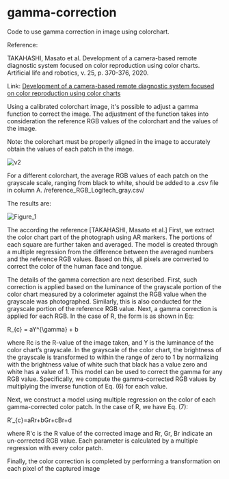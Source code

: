 # gamma-correction

Code to use gamma correction in image using colorchart.

Reference:

TAKAHASHI, Masato et al. Development of a camera-based remote diagnostic system focused on color reproduction using color charts. Artificial life and robotics, v. 25, p. 370-376, 2020.

Link: [Development of a camera-based remote diagnostic system focused on color reproduction using color charts](https://www.ncbi.nlm.nih.gov/pmc/articles/PMC7372208/)

Using a calibrated colorchart image, it's possible to adjust a gamma function to correct the image. The adjustment of the function takes into consideration the reference RGB values of the colorchart and the values of the image.

Note: the colorchart must be properly aligned in the image to accurately obtain the values of each patch in the image.

![v2](https://github.com/Photobiomedical-Instrumentation-Group/gamma-correction/assets/32850913/9f1a183e-3902-4aad-9a56-a5d022d66b24)


For a different colorchart, the average RGB values of each patch on the grayscale scale, ranging from black to white, should be added to a .csv file in column A. /reference_RGB_Logitech_gray.csv/

The results are:

![Figure_1](https://github.com/Photobiomedical-Instrumentation-Group/gamma-correction/assets/32850913/7af1f87b-3e88-4c3a-9389-c3f42e37b599)


The according the reference [TAKAHASHI, Masato et al.]
First, we extract the color chart part of the photograph using AR markers. The portions of each square are further taken and averaged. The model is created through a multiple regression from the difference between the averaged numbers and the reference RGB values. Based on this, all pixels are converted to correct the color of the human face and tongue.

The details of the gamma correction are next described. First, such correction is applied based on the luminance of the grayscale portion of the color chart measured by a colorimeter against the RGB value when the grayscale was photographed. Similarly, this is also conducted for the grayscale portion of the reference RGB value. Next, a gamma correction is applied for each RGB. In the case of R, the form is as shown in Eq:


R_{c} = aY^{\gamma} + b


where Rc is the R-value of the image taken, and Y is the luminance of the color chart’s grayscale. In the grayscale of the color chart, the brightness of the grayscale is transformed to within the range of zero to 1 by normalizing with the brightness value of white such that black has a value zero and white has a value of 1. This model can be used to correct the gamma for any RGB value. Specifically, we compute the gamma-corrected RGB values by multiplying the inverse function of Eq. (6) for each value.

Next, we construct a model using multiple regression on the color of each gamma-corrected color patch. In the case of R, we have Eq. (7):

R′_{c}=aRr+bGr+cBr+d

where R'c is the R value of the corrected image and Rr, Gr, Br indicate an un-corrected RGB value. Each parameter is calculated by a multiple regression with every color patch.

Finally, the color correction is completed by performing a transformation on each pixel of the captured image

